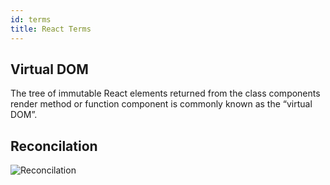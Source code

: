```yaml
---
id: terms
title: React Terms
---
```


## Virtual DOM

The tree of immutable React elements returned from the class components render method or function component is commonly known as the “virtual DOM”.

## Reconcilation

![Reconcilation](/img/react/reconcilation.png)
